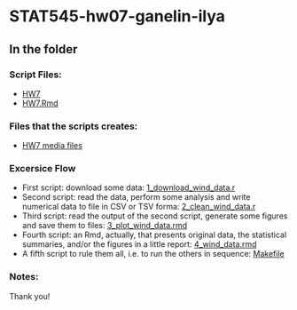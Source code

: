 # STAT545-hw07-ganelin-ilya

## In the folder

### Script Files:

- [HW7](https://github.com/ilgan/STAT545-hw-ganelin-ilya/blob/master/HW7/HW7.md)
- [HW7.Rmd](https://github.com/ilgan/STAT545-hw-ganelin-ilya/blob/master/HW7/HW7.Rmd)

### Files that the scripts creates:

- [HW7 media files](https://github.com/ilgan/STAT545-hw-ganelin-ilya/blob/master/HW7/media)

### Excersice Flow

- First script: download some data: [1_download_wind_data.r](https://github.com/ilgan/STAT545-hw-ganelin-ilya/blob/master/HW7/1_download_wind_data.r)
- Second script: read the data, perform some analysis and write numerical data to file in CSV or TSV forma: [2_clean_wind_data.r](https://github.com/ilgan/STAT545-hw-ganelin-ilya/blob/master/HW7/2_clean_wind_data.r)
- Third script: read the output of the second script, generate some figures and save them to files: [3_plot_wind_data.rmd](https://github.com/ilgan/STAT545-hw-ganelin-ilya/blob/master/HW7/3_plot_wind_data.rmd)
- Fourth script: an Rmd, actually, that presents original data, the statistical summaries, and/or the figures in a little report: [4_wind_data.rmd](https://github.com/ilgan/STAT545-hw-ganelin-ilya/blob/master/HW7/4_wind_data.rmd)
- A fifth script to rule them all, i.e. to run the others in sequence: [Makefile](https://github.com/ilgan/STAT545-hw-ganelin-ilya/blob/master/HW7/Makefile)

### Notes:


Thank you!